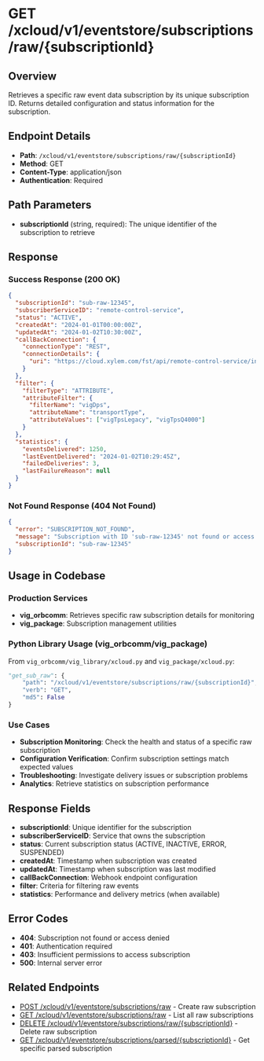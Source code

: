 # GET /xcloud/v1/eventstore/subscriptions/raw/{subscriptionId}

## Overview
Retrieves a specific raw event data subscription by its unique subscription ID. Returns detailed configuration and status information for the subscription.

## Endpoint Details
- **Path**: `/xcloud/v1/eventstore/subscriptions/raw/{subscriptionId}`
- **Method**: GET
- **Content-Type**: application/json
- **Authentication**: Required

## Path Parameters
- **subscriptionId** (string, required): The unique identifier of the subscription to retrieve

## Response
### Success Response (200 OK)
```json
{
  "subscriptionId": "sub-raw-12345",
  "subscriberServiceID": "remote-control-service",
  "status": "ACTIVE",
  "createdAt": "2024-01-01T00:00:00Z",
  "updatedAt": "2024-01-02T10:30:00Z",
  "callBackConnection": {
    "connectionType": "REST",
    "connectionDetails": {
      "uri": "https://cloud.xylem.com/fst/api/remote-control-service/incomingsubdata/rawdata"
    }
  },
  "filter": {
    "filterType": "ATTRIBUTE",
    "attributeFilter": {
      "filterName": "vigDps",
      "attributeName": "transportType",
      "attributeValues": ["vigTpsLegacy", "vigTpsQ4000"]
    }
  },
  "statistics": {
    "eventsDelivered": 1250,
    "lastEventDelivered": "2024-01-02T10:29:45Z",
    "failedDeliveries": 3,
    "lastFailureReason": null
  }
}
```

### Not Found Response (404 Not Found)
```json
{
  "error": "SUBSCRIPTION_NOT_FOUND",
  "message": "Subscription with ID 'sub-raw-12345' not found or access denied",
  "subscriptionId": "sub-raw-12345"
}
```

## Usage in Codebase

### Production Services
- **vig_orbcomm**: Retrieves specific raw subscription details for monitoring
- **vig_package**: Subscription management utilities

### Python Library Usage (vig_orbcomm/vig_package)
From `vig_orbcomm/vig_library/xcloud.py` and `vig_package/xcloud.py`:
```python
"get_sub_raw": {
    "path": "/xcloud/v1/eventstore/subscriptions/raw/{subscriptionId}",
    "verb": "GET",
    "md5": False
}
```

### Use Cases
- **Subscription Monitoring**: Check the health and status of a specific raw subscription
- **Configuration Verification**: Confirm subscription settings match expected values
- **Troubleshooting**: Investigate delivery issues or subscription problems
- **Analytics**: Retrieve statistics on subscription performance

## Response Fields
- **subscriptionId**: Unique identifier for the subscription
- **subscriberServiceID**: Service that owns the subscription
- **status**: Current subscription status (ACTIVE, INACTIVE, ERROR, SUSPENDED)
- **createdAt**: Timestamp when subscription was created
- **updatedAt**: Timestamp when subscription was last modified
- **callBackConnection**: Webhook endpoint configuration
- **filter**: Criteria for filtering raw events
- **statistics**: Performance and delivery metrics (when available)

## Error Codes
- **404**: Subscription not found or access denied
- **401**: Authentication required
- **403**: Insufficient permissions to access subscription
- **500**: Internal server error

## Related Endpoints
- [POST /xcloud/v1/eventstore/subscriptions/raw](v1-eventstore-subscriptions-raw-post.md) - Create raw subscription
- [GET /xcloud/v1/eventstore/subscriptions/raw](v1-eventstore-subscriptions-raw-get.md) - List all raw subscriptions
- [DELETE /xcloud/v1/eventstore/subscriptions/raw/{subscriptionId}](v1-eventstore-subscriptions-raw-id-delete.md) - Delete raw subscription
- [GET /xcloud/v1/eventstore/subscriptions/parsed/{subscriptionId}](v1-eventstore-subscriptions-parsed-id-get.md) - Get specific parsed subscription